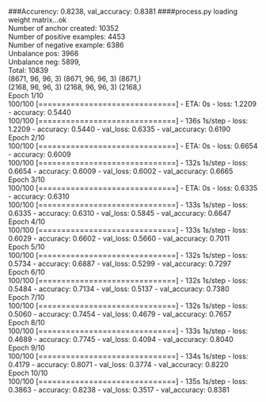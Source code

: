 ###Accurency: 0.8238, val_accuracy: 0.8381 
####process.py
loading weight matrix...ok<br>
Number of anchor created: 10352<br>
Number of positive examples: 4453<br>
Number of negative example: 6386<br>
Unbalance pos: 3966<br>
Unbalance neg: 5899,<br>
Total: 10839<br>
(8671, 96, 96, 3) (8671, 96, 96, 3) (8671,)<br>
(2168, 96, 96, 3) (2168, 96, 96, 3) (2168,)<br>
Epoch 1/10<br>
100/100 [==============================] - ETA: 0s - loss: 1.2209 - accuracy: 0.5440<br>
100/100 [==============================] - 136s 1s/step - loss: 1.2209 - accuracy: 0.5440 - val_loss: 0.6335 - val_accuracy: 0.6190<br>
Epoch 2/10<br>
100/100 [==============================] - ETA: 0s - loss: 0.6654 - accuracy: 0.6009<br>
100/100 [==============================] - 132s 1s/step - loss: 0.6654 - accuracy: 0.6009 - val_loss: 0.6002 - val_accuracy: 0.6665<br>
Epoch 3/10<br>
100/100 [==============================] - ETA: 0s - loss: 0.6335 - accuracy: 0.6310<br>
100/100 [==============================] - 133s 1s/step - loss: 0.6335 - accuracy: 0.6310 - val_loss: 0.5845 - val_accuracy: 0.6647<br>
Epoch 4/10<br>
100/100 [==============================] - 133s 1s/step - loss: 0.6029 - accuracy: 0.6602 - val_loss: 0.5660 - val_accuracy: 0.7011<br>
Epoch 5/10<br>
100/100 [==============================] - 132s 1s/step - loss: 0.5734 - accuracy: 0.6887 - val_loss: 0.5299 - val_accuracy: 0.7297<br>
Epoch 6/10<br>
100/100 [==============================] - 132s 1s/step - loss: 0.5484 - accuracy: 0.7134 - val_loss: 0.5137 - val_accuracy: 0.7380<br>
Epoch 7/10<br>
100/100 [==============================] - 132s 1s/step - loss: 0.5060 - accuracy: 0.7454 - val_loss: 0.4679 - val_accuracy: 0.7657<br>
Epoch 8/10<br>
100/100 [==============================] - 133s 1s/step - loss: 0.4689 - accuracy: 0.7745 - val_loss: 0.4094 - val_accuracy: 0.8040<br>
Epoch 9/10<br>
100/100 [==============================] - 134s 1s/step - loss: 0.4179 - accuracy: 0.8071 - val_loss: 0.3774 - val_accuracy: 0.8220<br>
Epoch 10/10<br>
100/100 [==============================] - 135s 1s/step - loss: 0.3863 - accuracy: 0.8238 - val_loss: 0.3517 - val_accuracy: 0.8381
